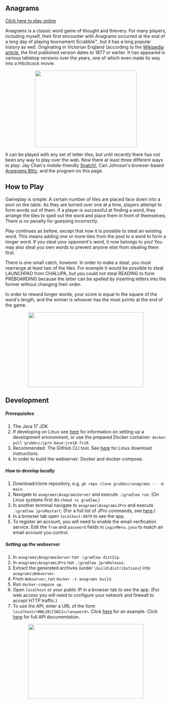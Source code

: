 ## Anagrams

[Click here to play online](https://anagrams.site)

Anagrams is a classic word game of thought and thievery. For many players, including myself, their first encounter with Anagrams occurred at the end of a long day of playing tournament Scrabble™, but it has a long popular history as well. Originating in Victorian England (according to the [Wikipedia article](https://en.wikipedia.org/wiki/Anagrams_(game)), the first published version dates to 1877 or earlier. It has appeared in various tabletop versions over the years, one of which even made its way into a Hitchcock movie:

<p align="center">
  <img src="https://seattlephysicstutor.com/images/anagrams/anagrams%20suspicion.jpg" width="318px" height="240px">
</p>

It can be played with any set of letter tiles, but until recently there has not been any way to play over the web. Now there at least three different ways to play: Jay Chan's mobile-friendly [Snatch!](https://snatch.cc), Carl Johnson's browser-based [Anagrams Blitz](https://safe-dusk-44647.herokuapp.com/), and the program on this page.

## How to Play

Gameplay is simple: A certain number of tiles are placed face down into a pool on the table. As they are turned over one at a time, players attempt to form words out of them. If a player is successful at finding a word, they arrange the tiles to spell out the word and place them in front of themselves. There is no penalty for guessing incorrectly.

Play continues as before, except that now it is possible to steal an existing word. This means adding one or more tiles from the pool to a word to form a longer word. If you steal your opponent's word, it now belongs to you! You may also steal you own words to prevent anyone else from stealing them first.

There is one small catch, however. In order to make a steal, you must rearrange at least two of the tiles. For example it would be possible to steal LAUNCHPAD from CHALUPA, but you could not steal READING to form PREBOARDING because the latter can be spelled by inserting letters into the former without changing their order.

In order to reward longer words, your score is equal to the square of the word's length, and the winner is whoever has the most points at the end of the game.

<p align="center">
  <img src="https://seattlephysicstutor.com/images/anagrams/anagrams%20screen.png" width="360px" height="234">
</p>

## Development

##### Prerequisites
1. The Java 17 JDK
2. If developing on Linux see [here](https://www.jpro.one/docs/current/2.7/PREPARING_LINUX_FOR_JPRO) for information on setting up a development environment, or use the prepared Docker container: `docker pull grubbcc/jpro-base:jre18-fx18`.
3. Recommended: The GitHub CLI tool. See [here](https://github.com/cli/cli/blob/trunk/docs/install_linux.md) for Linux download instructions.
4. In order to build the webserver: Docker and docker-compose.

##### How to develop locally

1. Download/clone repository, e.g. `gh repo clone grubbcc/anagrams -- -b main`.
2. Navigate to `anagrams\AnagramsServer` and execute `.\gradlew run`. (On Linux systems first do `chmod +x gradlew`.)
3. In another terminal navigate to `anagrams\AnagramsJPro` and execute `.\gradlew jproRestart`. (For a full list of JPro commands, see [here](https://www.jpro.one/docs/current/2.1/JPRO_COMMANDS).)
4. In a browser tab open `localhost:8079` to see the app.
5. To register an account, you will need to enable the email verification service. Edit the `from` and `password` fields in `LoginMenu.java` to match an email account you control.

##### Setting up the webserver
1. In `anagrams\AnagramsServer` run `.\gradlew distZip`.
2. In `anagrams\AnagramsJPro` run `.\gradlew jproRelease`.
3. Extract the generated archives (under `\build\distributions`) into `anagrams\Webserver`.
4. From `Webserver`, run `docker -t anagrams build`.
5. Run `docker-compose up`.
6. Open `localhost` or your public IP in a browser tab to see the app. (For web access you will need to configure your network and firewall to accept HTTP traffic.)
7. To use the API, enter a URL of the form `localhost/<NWL20|CSW21>/<anyword>`. Click [here](http://anagrams.mynetgear.com/CSW21/ANAGRAMS) for an example. Click [here](https://rapidapi.com/grubbcc/api/word-tree/) for full API documentation.

<p align="center">
  <img src="https://seattlephysicstutor.com/images/anagrams/sample-tree.png" width="360px" height="234">
</p>

